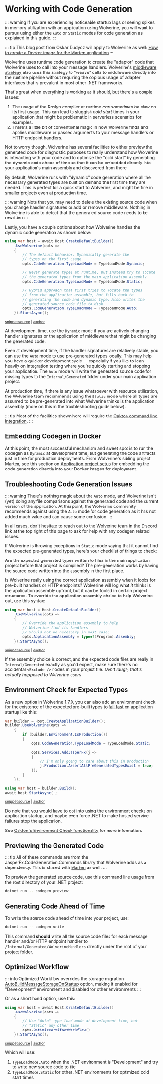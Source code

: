 # Working with Code Generation

::: warning
If you are experiencing noticeable startup lags or seeing spikes in memory utilization with an application using
Wolverine, you will want to pursue using either the `Auto` or `Static` modes for code generation as explained in this guide.
:::

::: tip
This blog post from Oskar Dudycz will apply to Wolverine as well: [How to create a Docker image for the Marten application](https://event-driven.io/en/marten_and_docker/)
:::

Wolverine uses runtime code generation to create the "adaptor" code that Wolverine uses to call into 
your message handlers. Wolverine's [middleware strategy](/guide/handlers/middleware) also uses this strategy to "weave" calls to 
middleware directly into the runtime pipeline without requiring the copious usage of adapter interfaces
that is prevalent in most other .NET frameworks.

That's great when everything is working as it should, but there's a couple issues:

1. The usage of the Roslyn compiler at runtime *can sometimes be slow* on its first usage. This can lead to sluggish *cold start*
   times in your application that might be problematic in serverless scenarios for examples.
2. There's a little bit of conventional magic in how Wolverine finds and applies middleware or passed arguments
   to your message handlers or HTTP endpoint handlers.

Not to worry though, Wolverine has several facilities to either preview the generated code for diagnostic purposes to 
really understand how Wolverine is interacting with your code and to optimize the "cold start" by generating the dynamic
code ahead of time so that it can be embedded directly into your application's main assembly and discovered from there.

By default, Wolverine runs with "dynamic" code generation where all the necessary generated types are built on demand
the first time they are needed. This is perfect for a quick start to Wolverine, and might be fine in smaller projects even
at production time.

::: warning
Note that you may need to delete the existing source code when you change
handler signatures or add or remove middleware. Nothing in Wolverine is able
to detect that the generated source code needs to be rewritten
:::

Lastly, you have a couple options about how Wolverine handles the dynamic code generation as shown below:

<!-- snippet: sample_codegen_type_load_mode -->
<a id='snippet-sample_codegen_type_load_mode'></a>
```cs
using var host = await Host.CreateDefaultBuilder()
    .UseWolverine(opts =>
    {
        // The default behavior. Dynamically generate the
        // types on the first usage
        opts.CodeGeneration.TypeLoadMode = TypeLoadMode.Dynamic;

        // Never generate types at runtime, but instead try to locate
        // the generated types from the main application assembly
        opts.CodeGeneration.TypeLoadMode = TypeLoadMode.Static;

        // Hybrid approach that first tries to locate the types
        // from the application assembly, but falls back to
        // generating the code and dynamic type. Also writes the
        // generated source code file to disk
        opts.CodeGeneration.TypeLoadMode = TypeLoadMode.Auto;
    }).StartAsync();
```
<sup><a href='https://github.com/JasperFx/wolverine/blob/main/src/Samples/DocumentationSamples/CodegenUsage.cs#L13-L33' title='Snippet source file'>snippet source</a> | <a href='#snippet-sample_codegen_type_load_mode' title='Start of snippet'>anchor</a></sup>
<!-- endSnippet -->

At development time, use the `Dynamic` mode if you are actively changing handler
signatures or the application of middleware that might be changing the generated code. 

Even at development time, if the handler signatures are relatively stable, you can use
the `Auto` mode to use pre-generated types locally. This may help you have a quicker
development cycle -- especially if you like to lean heavily on integration testing where
you're quickly starting and stopping your application. The `Auto` mode will write the generated
source code for missing types to the `Internal/Generated` folder under your main application 
project.

At production time, if there is any issue whatsoever with resource utilization, the Wolverine team
recommends using the `Static` mode where all types are assumed to be pre-generated into what Wolverine
thinks is the application assembly (more on this in the troubleshooting guide below).

::: tip
Most of the facilities shown here will require the [Oakton command line integration](./command-line).
:::

## Embedding Codegen in Docker

At this point, the most successful mechanism and sweet spot is to run the codegen as `Dynamic` at development time, but generating
the code artifacts just in time for production deployments. From Wolverine's sibling project Marten, see this section on [Application project setup](https://martendb.io/devops/devops.html#application-project-set-up)
for embedding the code generation directly into your Docker images for deployment.

## Troubleshooting Code Generation Issues

::: warning
There's nothing magic about the `Auto` mode, and Wolverine isn't (yet) doing any file comparisons against the generated code and
the current version of the application. At this point, the Wolverine community recommends against using the `Auto` mode
for code generation as it has not added much value and can cause some confusion.
:::

In all cases, don't hesitate to reach out to the Wolverine team in the Discord link at the top right of this page to 
ask for help with any codegen related issues.

If Wolverine is throwing exceptions in `Static` mode saying that it cannot find the expected pre-generated types, here's 
your checklist of things to check:

Are the expected generated types written to files in the main application project before that project is compiled? The pre-generation
works by having the source code written into the assembly in the first place.

Is Wolverine really using the correct application assembly when it looks for pre-built handlers or HTTP endpoints? Wolverine will log
what *it* thinks is the application assembly upfront, but it can be fooled in certain project structures. To override the application
assembly choice to help Wolverine out, use this syntax:

<!-- snippet: sample_overriding_application_assembly -->
<a id='snippet-sample_overriding_application_assembly'></a>
```cs
using var host = Host.CreateDefaultBuilder()
    .UseWolverine(opts =>
    {
        // Override the application assembly to help
        // Wolverine find its handlers
        // Should not be necessary in most cases
        opts.ApplicationAssembly = typeof(Program).Assembly;
    }).StartAsync();
```
<sup><a href='https://github.com/JasperFx/wolverine/blob/main/src/Samples/DocumentationSamples/BootstrappingSamples.cs#L10-L21' title='Snippet source file'>snippet source</a> | <a href='#snippet-sample_overriding_application_assembly' title='Start of snippet'>anchor</a></sup>
<!-- endSnippet -->

If the assembly choice is correct, and the expected code files are really in `Internal/Generated` exactly as you'd expect, make
sure there's no accidental `<Exclude />` nodes in your project file. *Don't laugh, that's actually happened to Wolverine users*


## Environment Check for Expected Types

As a new option in Wolverine 1.7.0, you can also add an environment check for the existence of the expected pre-built types
to [fail fast](https://en.wikipedia.org/wiki/Fail-fast) on application startup like this:

<!-- snippet: sample_asserting_all_pre_built_types_exist_upfront -->
<a id='snippet-sample_asserting_all_pre_built_types_exist_upfront'></a>
```cs
var builder = Host.CreateApplicationBuilder();
builder.UseWolverine(opts =>
    {
        if (builder.Environment.IsProduction())
        {
            opts.CodeGeneration.TypeLoadMode = TypeLoadMode.Static;

            opts.Services.AddJasperFx(j =>
            {
                // I'm only going to care about this in production
                j.Production.AssertAllPreGeneratedTypesExist = true;
            });
        }
    });

using var host = builder.Build();
await host.StartAsync();
```
<sup><a href='https://github.com/JasperFx/wolverine/blob/main/src/Samples/DocumentationSamples/CodegenUsage.cs#L38-L58' title='Snippet source file'>snippet source</a> | <a href='#snippet-sample_asserting_all_pre_built_types_exist_upfront' title='Start of snippet'>anchor</a></sup>
<!-- endSnippet -->

Do note that you would have to opt into using the environment checks on application startup, and maybe even force .NET
to make hosted service failures stop the application. 

See [Oakton's Environment Check functionality](https://jasperfx.github.io/oakton/guide/host/environment.html) for more information. 

## Previewing the Generated Code

::: tip
All of these commands are from the JasperFx.CodeGeneration.Commands library that Wolverine adds as 
a dependency. This is shared with [Marten](https://martendb.io) as well.
:::

To preview the generated source code, use this command line usage from the root directory of your .NET project:

```bash
dotnet run -- codegen preview
```

## Generating Code Ahead of Time

To write the source code ahead of time into your project, use:

```bash
dotnet run -- codegen write
```

This command **should** write all the source code files for each message handler and/or HTTP endpoint handler to `/Internal/Generated/WolverineHandlers`
directly under the root of your project folder.

## Optimized Workflow

::: info
Optimized Workflow overrides the storage migration [AutoBuildMessageStorageOnStartup](./durability/managing#disable-automatic-storage-migration) option, making it enabled for "Development" environment and disabled for other environments
:::

Or as a short hand option, use this:

<!-- snippet: sample_use_optimized_workflow -->
<a id='snippet-sample_use_optimized_workflow'></a>
```cs
using var host = await Host.CreateDefaultBuilder()
    .UseWolverine(opts =>
    {
        // Use "Auto" type load mode at development time, but
        // "Static" any other time
        opts.OptimizeArtifactWorkflow();
    }).StartAsync();
```
<sup><a href='https://github.com/JasperFx/wolverine/blob/main/src/Samples/DocumentationSamples/CodegenUsage.cs#L63-L73' title='Snippet source file'>snippet source</a> | <a href='#snippet-sample_use_optimized_workflow' title='Start of snippet'>anchor</a></sup>
<!-- endSnippet -->

Which will use:

1. `TypeLoadMode.Auto` when the .NET environment is "Development" and try to write new source code to file
2. `TypeLoadMode.Static` for other .NET environments for optimized cold start times


